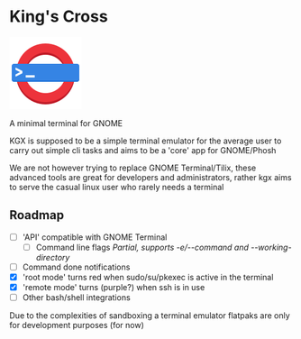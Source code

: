 # King's Cross

![](logo.png)

A minimal terminal for GNOME

KGX is supposed to be a simple terminal emulator for the average user to carry out simple cli tasks and aims to be a 'core' app for GNOME/Phosh

We are not however trying to replace GNOME Terminal/Tilix, these advanced tools are great for developers and administrators, rather kgx aims to serve the casual linux user who rarely needs a terminal

## Roadmap

- [ ] 'API' compatible with GNOME Terminal
    - [ ] Command line flags *Partial, supports -e/--command and --working-directory*
- [ ] Command done notifications
- [X] 'root mode' turns red when sudo/su/pkexec is active in the terminal
- [X] 'remote mode' turns (purple?) when ssh is in use
- [ ] Other bash/shell integrations

Due to the complexities of sandboxing a terminal emulator flatpaks are only for development purposes (for now)

